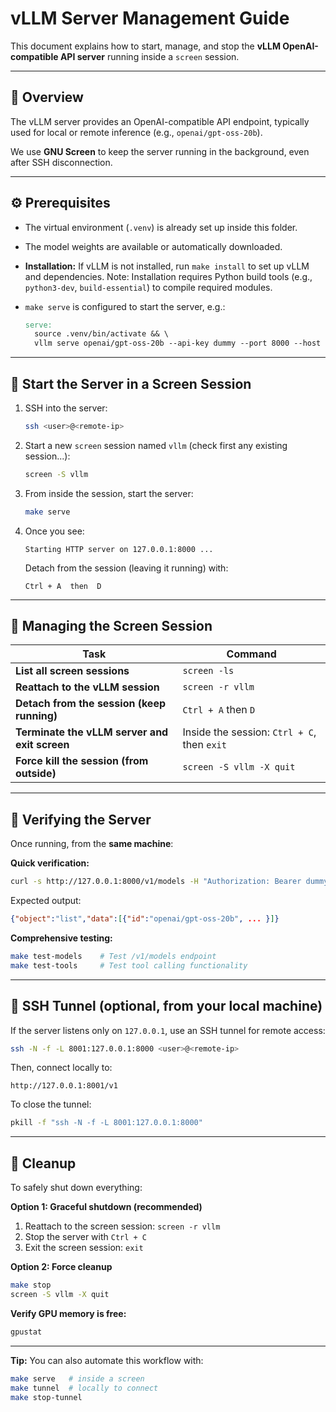 # vLLM Server Management Guide

This document explains how to start, manage, and stop the **vLLM OpenAI-compatible API server** running inside a `screen` session.

---

## 🧠 Overview

The vLLM server provides an OpenAI-compatible API endpoint, typically used for local or remote inference (e.g., `openai/gpt-oss-20b`).

We use **GNU Screen** to keep the server running in the background, even after SSH disconnection.

---

## ⚙️ Prerequisites

- The virtual environment (`.venv`) is already set up inside this folder.
- The model weights are available or automatically downloaded.
- **Installation:** If vLLM is not installed, run `make install` to set up vLLM and dependencies. Note: Installation requires Python build tools (e.g., `python3-dev`, `build-essential`) to compile required modules.
- `make serve` is configured to start the server, e.g.:

  ```makefile
  serve:
  	source .venv/bin/activate && \
  	vllm serve openai/gpt-oss-20b --api-key dummy --port 8000 --host 127.0.0.1
  ```

---

## 🚀 Start the Server in a Screen Session

1. SSH into the server:
   ```bash
   ssh <user>@<remote-ip>
   ```

2. Start a new `screen` session named `vllm` (check first any existing session...):
   ```bash
   screen -S vllm
   ```

3. From inside the session, start the server:
   ```bash
   make serve
   ```

4. Once you see:
   ```
   Starting HTTP server on 127.0.0.1:8000 ...
   ```
   Detach from the session (leaving it running) with:
   ```
   Ctrl + A  then  D
   ```

---

## 🦯 Managing the Screen Session

| Task | Command |
|------|----------|
| **List all screen sessions** | `screen -ls` |
| **Reattach to the vLLM session** | `screen -r vllm` |
| **Detach from the session (keep running)** | `Ctrl + A` then `D` |
| **Terminate the vLLM server and exit screen** | Inside the session: `Ctrl + C`, then `exit` |
| **Force kill the session (from outside)** | `screen -S vllm -X quit` |

---

## 🧪 Verifying the Server

Once running, from the **same machine**:

**Quick verification:**
```bash
curl -s http://127.0.0.1:8000/v1/models -H "Authorization: Bearer dummy"
```

Expected output:
```json
{"object":"list","data":[{"id":"openai/gpt-oss-20b", ... }]}
```

**Comprehensive testing:**
```bash
make test-models    # Test /v1/models endpoint
make test-tools     # Test tool calling functionality
```

---

## 🔐 SSH Tunnel (optional, from your local machine)

If the server listens only on `127.0.0.1`, use an SSH tunnel for remote access:

```bash
ssh -N -f -L 8001:127.0.0.1:8000 <user>@<remote-ip>
```

Then, connect locally to:
```
http://127.0.0.1:8001/v1
```

To close the tunnel:
```bash
pkill -f "ssh -N -f -L 8001:127.0.0.1:8000"
```

---

## 🧹 Cleanup

To safely shut down everything:

**Option 1: Graceful shutdown (recommended)**
1. Reattach to the screen session: `screen -r vllm`
2. Stop the server with `Ctrl + C`
3. Exit the screen session: `exit`

**Option 2: Force cleanup**
```bash
make stop
screen -S vllm -X quit
```

**Verify GPU memory is free:**
```bash
gpustat
```

---

**Tip:** You can also automate this workflow with:
```bash
make serve   # inside a screen
make tunnel  # locally to connect
make stop-tunnel
```
